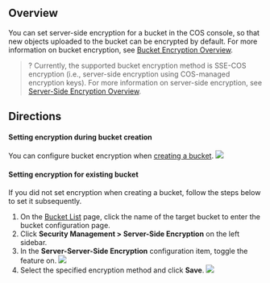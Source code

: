 ## Overview

You can set server-side encryption for a bucket in the COS console, so that new objects uploaded to the bucket can be encrypted by default. For more information on bucket encryption, see [Bucket Encryption Overview](https://intl.cloud.tencent.com/document/product/436/33457).

>? Currently, the supported bucket encryption method is SSE-COS encryption (i.e., server-side encryption using COS-managed encryption keys). For more information on server-side encryption, see [Server-Side Encryption Overview](https://intl.cloud.tencent.com/document/product/436/18145).
>


## Directions

#### Setting encryption during bucket creation

You can configure bucket encryption when [creating a bucket](https://intl.cloud.tencent.com/document/product/436/13309).
![](https://main.qcloudimg.com/raw/cc4f781f6ffa98b3786e52cf84d5c8d4.png)


#### Setting encryption for existing bucket

If you did not set encryption when creating a bucket, follow the steps below to set it subsequently.

1. On the [Bucket List](https://console.cloud.tencent.com/cos5/bucket) page, click the name of the target bucket to enter the bucket configuration page.
2. Click **Security Management > Server-Side Encryption** on the left sidebar.
3. In the **Server-Server-Side Encryption** configuration item, toggle the feature on.
![](https://main.qcloudimg.com/raw/e2863ba89860f15464870ac198b5335f.png)
4. Select the specified encryption method and click **Save**.
![](https://main.qcloudimg.com/raw/524717e180e357eb74fa8be0b42a51a3.png)

